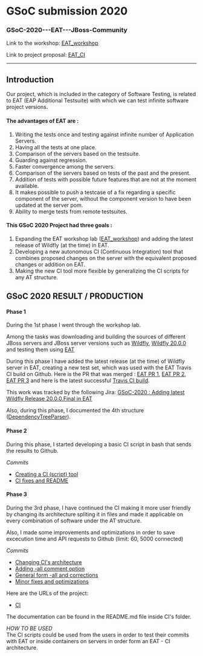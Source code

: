 GSoC submission 2020
===================

### GSoC-2020---EAT---JBoss-Community

Link to the workshop: [EAT_workshop ](https://www.dropbox.com/s/bebhyd1iz7cg1i2/EAT_WORKSHOP.odt?dl=0)

Link to project proposal: [EAT_CI](https://summerofcode.withgoogle.com/projects/#4649931278647296)

----------

Introduction
-------------

Our project, which is included in the category of Software Testing, is related to EAT (EAP Additional Testsuite) with which we can test infinite software project versions. 


#### The advantages of EAT are :

1. Writing the tests once and testing against infinite number of Application Servers.
2. Having all the tests at one place.
3. Comparison of the servers based on the testsuite.
4. Guarding against regression.
5. Faster convergence among the servers.
6. Comparison of the servers based on tests of the past and the present.
7. Addition of tests with possible future features that are not at the moment available.
8. It makes possible to push a testcase of a fix regarding a specific component of the server, without the component version to have been updated at the server pom.
9. Ability to merge tests from remote testsuites.


#### This GSoC 2020 Project had three goals :

1. Expanding the EAT workshop lab ([EAT_workshop](https://www.dropbox.com/s/bebhyd1iz7cg1i2/EAT_WORKSHOP.odt?dl=0)) and adding the latest release of Wildfly (at the time) in EAT.
2. Developing a new autonomous CI (Continuous Integration) tool that combines proposed changes on the server with the equivalent proposed changes or addition on EAT.
3. Making the new CI tool more flexible by generalizing the CI scripts for any AT structure.


GSoC 2020 RESULT / PRODUCTION
------------------------------

#### Phase 1

During the 1st phase I went through the workshop lab. 

Among the tasks was downloading and building the sources of different JBoss servers and JBoss server versions such as [Wildfly](https://github.com/wildfly/wildfly), [Wildfly 20.0.0](https://github.com/wildfly/wildfly/releases/tag/20.0.0.Final) and testing them using [EAT](https://github.com/EAT-JBCOMMUNITY/EAT)

During this phase I have added the latest release (at the time) of Wildfly server in EAT, creating a new test set, which was used with the EAT Travis CI build on Github.  Here is the PR that was merged : [EAT PR 1](https://github.com/EAT-JBCOMMUNITY/EAT/pull/4), [EAT PR 2](https://github.com/EAT-JBCOMMUNITY/EAT/pull/11), [EAT PR 3](https://github.com/EAT-JBCOMMUNITY/EAT/pull/15) and here is the latest successful [Travis CI build](https://travis-ci.com/github/EAT-JBCOMMUNITY/EAT/builds/172926562).

This work was tracked by the following Jira: [GSoC-2020 : Adding latest Wildfly Release 20.0.0.Final in EAT](https://issues.redhat.com/browse/WFLY-13621)

Also, during this phase, I documented the 4th structure ([DependencyTreeParser](https://github.com/EAT-JBCOMMUNITY/EAT/tree/master/DependencyTreeParser)).



#### Phase 2

During this phase, I started developing a basic CI script in bash that sends the results to Github.

*Commits*
- [Creating a CI (script) tool](https://github.com/EAT-JBCOMMUNITY/EAT/pull/30)
- [CI fixes and README](https://github.com/EAT-JBCOMMUNITY/EAT/pull/35)



#### Phase 3

During the 3rd phase, I have continued the CI making it more user friendly by changing its architecture spliting it in files and made it applicable on every combination of software under the AT structure.

Also, I made some improvements and optimizations in order to save excecution time and API requests to Github (limit: 60, 5000 connected)

*Commits*
- [Changing CI's architecture](https://github.com/EAT-JBCOMMUNITY/EAT/pull/40)
- [Adding -all comment option](https://github.com/EAT-JBCOMMUNITY/EAT/pull/42)
- [General form -all and corrections](https://github.com/EAT-JBCOMMUNITY/EAT/pull/43)
- [Minor fixes and optimizations](https://github.com/EAT-JBCOMMUNITY/EAT/pull/50)

Here are the URLs of the project:
- [CI](https://github.com/EAT-JBCOMMUNITY/EAT/tree/master/CI)

The documentation can be found in the README<span></span>.md file inside CI's folder.

*HOW TO BE USED*  
The CI scripts could be used from the users in order to test their commits with EAT or inside containers on servers in order form an EAT - CI architecture.